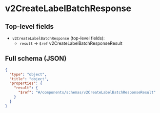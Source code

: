 # v2CreateLabelBatchResponse

## Top-level fields
- `v2CreateLabelBatchResponse` (top-level fields):
  - `result` → `$ref` v2CreateLabelBatchResponseResult

## Full schema (JSON)
```json
{
  "type": "object",
  "title": "object",
  "properties": {
    "result": {
      "$ref": "#/components/schemas/v2CreateLabelBatchResponseResult"
    }
  }
}
```
